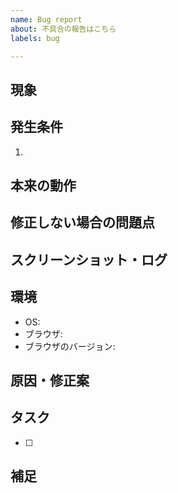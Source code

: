 ```yaml
---
name: Bug report
about: 不具合の報告はこちら
labels: bug

---
```


## 現象
<!--(必須)どのような不具合が起きたか-->


## 発生条件
<!--(必須)不具合が発生するまでにおこなった操作を順序付きリストで記入-->
1. 

## 本来の動作
<!--「発生条件」の操作をおこなったときに期待される動作-->


## 修正しない場合の問題点
<!--この不具合を修正しない場合どのように困るか-->


## スクリーンショット・ログ
<!--(必須)不具合が起きたときのスクリーンショット-->
<!--開発者ツールのコンソールなどでエラー出力が確認できる場合はそちらも記入-->


## 環境
<!--(必須)使用している環境を以下のリストに記入-->
- OS: <!--例: Windows 10-->
- ブラウザ: <!--例: Chrome-->
- ブラウザのバージョン: <!--例: 115-->

## 原因・修正案
<!--不具合の原因や修正案がわかる場合は記入-->


## タスク
<!--報告だけしたい場合は記入しなくてよい-->
<!--不具合を修正するために必要なタスクをチェック付きリストで記入-->
- [ ] 

## 補足
